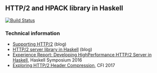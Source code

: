 ## HTTP/2 and HPACK library in Haskell

[![Build Status](https://travis-ci.org/kazu-yamamoto/http2.svg?branch=master)](https://travis-ci.org/kazu-yamamoto/http2)

### Technical information

- [Supporting HTTP/2](https://www.yesodweb.com/blog/2015/07/http2) (blog)
- [HTTP/2 server library in Haskell](https://kazu-yamamoto.hatenablog.jp/entry/2019/06/21/124224) (blog)
- [Experience Report: Developing HighPerformance HTTP/2 Server in Haskell](http://www.mew.org/~kazu/doc/paper/http2-haskell-2016.pdf), Haskell Symposium 2016
- [Exploring HTTP/2 Header Compression](https://www.mew.org/~kazu/doc/paper/hpack-2017.pdf), CFI 2017
